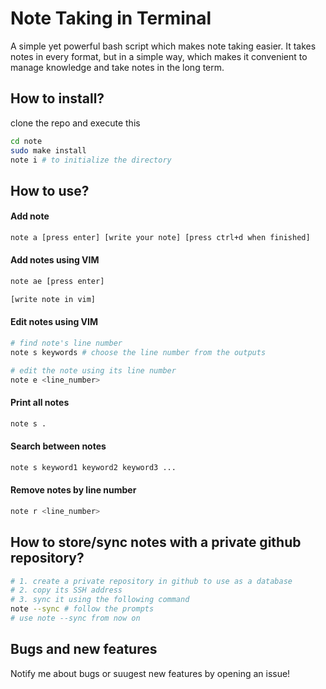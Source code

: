 # Note Taking in Terminal

A simple yet powerful bash script which makes note taking easier. It takes notes in every format, but in a simple way, which makes it convenient to manage knowledge and take notes in the long term.

## How to install?

clone the repo and execute this

```bash
cd note
sudo make install
note i # to initialize the directory
```

## How to use?

#### Add note
```bash
note a [press enter] [write your note] [press ctrl+d when finished]
```

#### Add notes using VIM
```bash
note ae [press enter]

[write note in vim]
```

#### Edit notes using VIM
```bash
# find note's line number
note s keywords # choose the line number from the outputs

# edit the note using its line number
note e <line_number>
```

#### Print all notes
```bash
note s .
```

#### Search between notes

```bash
note s keyword1 keyword2 keyword3 ...
```

#### Remove notes by line number
```bash
note r <line_number>
```

## How to store/sync notes with a private github repository?
```bash
# 1. create a private repository in github to use as a database
# 2. copy its SSH address
# 3. sync it using the following command 
note --sync # follow the prompts
# use note --sync from now on
```

## Bugs and new features

Notify me about bugs or suugest new features by opening an issue!
